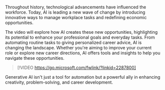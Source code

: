 Throughout history, technological advancements have influenced the workforce. Today, AI is leading a new wave of change by introducing innovative ways to manage workplace tasks and redefining economic opportunities.

The video will explore how AI creates these new opportunities, highlighting its potential to enhance your professional goals and everyday tasks. From automating routine tasks to giving personalized career advice, AI is changing the landscape. Whether you're aiming to improve your current role or explore new career directions, AI offers tools and insights to help you navigate these opportunities.

> [!VIDEO https://go.microsoft.com/fwlink/?linkid=2287800]

Generative AI isn't just a tool for automation but a powerful ally in enhancing creativity, problem-solving, and career development.
